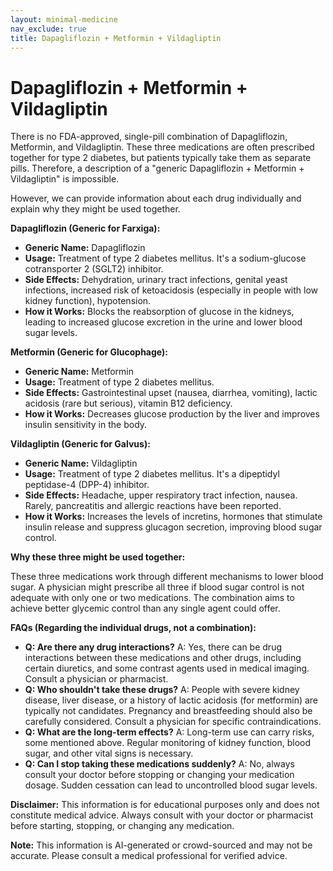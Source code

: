 ```yaml
---
layout: minimal-medicine
nav_exclude: true
title: Dapagliflozin + Metformin + Vildagliptin
---
```


# Dapagliflozin + Metformin + Vildagliptin

There is no FDA-approved, single-pill combination of Dapagliflozin, Metformin, and Vildagliptin.  These three medications are often prescribed together for type 2 diabetes, but patients typically take them as separate pills.  Therefore, a description of a "generic Dapagliflozin + Metformin + Vildagliptin" is impossible.

However, we can provide information about each drug individually and explain why they might be used together.


**Dapagliflozin (Generic for Farxiga):**

* **Generic Name:** Dapagliflozin
* **Usage:**  Treatment of type 2 diabetes mellitus.  It's a sodium-glucose cotransporter 2 (SGLT2) inhibitor.
* **Side Effects:**  Dehydration, urinary tract infections, genital yeast infections, increased risk of ketoacidosis (especially in people with low kidney function), hypotension.
* **How it Works:**  Blocks the reabsorption of glucose in the kidneys, leading to increased glucose excretion in the urine and lower blood sugar levels.


**Metformin (Generic for Glucophage):**

* **Generic Name:** Metformin
* **Usage:** Treatment of type 2 diabetes mellitus.
* **Side Effects:**  Gastrointestinal upset (nausea, diarrhea, vomiting), lactic acidosis (rare but serious), vitamin B12 deficiency.
* **How it Works:** Decreases glucose production by the liver and improves insulin sensitivity in the body.


**Vildagliptin (Generic for Galvus):**

* **Generic Name:** Vildagliptin
* **Usage:** Treatment of type 2 diabetes mellitus. It's a dipeptidyl peptidase-4 (DPP-4) inhibitor.
* **Side Effects:**  Headache, upper respiratory tract infection, nausea.  Rarely, pancreatitis and allergic reactions have been reported.
* **How it Works:** Increases the levels of incretins, hormones that stimulate insulin release and suppress glucagon secretion, improving blood sugar control.


**Why these three might be used together:**

These three medications work through different mechanisms to lower blood sugar.  A physician might prescribe all three if blood sugar control is not adequate with only one or two medications.  The combination aims to achieve better glycemic control than any single agent could offer.

**FAQs (Regarding the individual drugs, not a combination):**

* **Q: Are there any drug interactions?** A: Yes, there can be drug interactions between these medications and other drugs, including certain diuretics, and some contrast agents used in medical imaging. Consult a physician or pharmacist.
* **Q:  Who shouldn't take these drugs?** A:  People with severe kidney disease, liver disease, or a history of lactic acidosis (for metformin) are typically not candidates.  Pregnancy and breastfeeding should also be carefully considered.  Consult a physician for specific contraindications.
* **Q: What are the long-term effects?** A: Long-term use can carry risks, some mentioned above. Regular monitoring of kidney function, blood sugar, and other vital signs is necessary.
* **Q:  Can I stop taking these medications suddenly?** A: No, always consult your doctor before stopping or changing your medication dosage.  Sudden cessation can lead to uncontrolled blood sugar levels.


**Disclaimer:** This information is for educational purposes only and does not constitute medical advice.  Always consult with your doctor or pharmacist before starting, stopping, or changing any medication.


**Note:** This information is AI-generated or crowd-sourced and may not be accurate. Please consult a medical professional for verified advice.